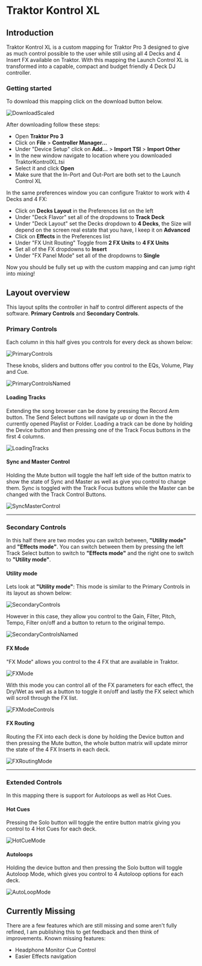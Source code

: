 # Traktor Kontrol XL

## Introduction

Traktor Kontrol XL is a custom mapping for Traktor Pro 3 designed to give as much control possible to the user while still using all 4 Decks and 4 Insert FX available on Traktor.
With this mapping the Launch Control XL is transformed into a capable, compact and budget friendly 4 Deck DJ controller.

### Getting started

To download this mapping click on the download button below.

![DownloadScaled](https://user-images.githubusercontent.com/32014360/226226261-7e20e850-6fde-4d39-bf4d-8fc2ef73314c.png)

After downloading follow these steps:

- Open **Traktor Pro 3**
- Click on **File** > **Controller Manager...**
- Under "Device Setup" click on **Add...** > **Import TSI**  > **Import Other**
- In the new window navigate to location where you downloaded TraktorKontrolXL.tsi 
- Select it and click **Open**
- Make sure that the In-Port and Out-Port are both set to the Launch Control XL

In the same preferences window you can configure Traktor to work with 4 Decks and 4 FX:

- Click on **Decks Layout** in the Preferences list on the left
- Under "Deck Flavor" set all of the dropdowns to **Track Deck**
- Under "Deck Layout" set the Decks dropdown to **4 Decks**, the Size will depend on the screen real estate that you have, I keep it on **Advanced**
- Click on **Effects**  in the Preferences list
- Under "FX Unit Routing" Toggle from **2 FX Units** to **4 FX Units**
- Set all of the FX dropdowns to **Insert**
- Under "FX Panel Mode" set all of the dropdowns to **Single**

Now you should be fully set up with the custom mapping and can jump right into mixing!

## Layout overview

This layout splits the controller in half to control different aspects of the software.
**Primary Controls** and **Secondary Controls**.

### Primary Controls

Each column in this half gives you controls for every deck as shown below:

![PrimaryControls](https://user-images.githubusercontent.com/32014360/226222261-2acfce9a-e4b3-47f8-b3ac-8658e0ae80ed.png)
<div style="page-break-after: always;"></div>

These knobs, sliders and buttons offer you control to the EQs, Volume, Play and Cue.

![PrimaryControlsNamed](https://user-images.githubusercontent.com/32014360/226222268-465c655d-41ea-47ea-8cb8-c2cdfac63919.png)
<div style="page-break-after: always;"></div>


#### Loading Tracks

Extending the song browser can be done by pressing the Record Arm button.
The Send Select buttons will navigate up or down in the the currently opened Playlist or Folder.
Loading a track can be done by holding the Device button and then pressing one of the Track Focus buttons in the first 4 columns. 

![LoadingTracks](https://user-images.githubusercontent.com/32014360/226222257-c61535d8-f963-4f43-b02a-5d1b276a4e07.png)
<div style="page-break-after: always;"></div>

#### Sync and Master Control

Holding the Mute button will toggle the half left side of the button matrix to show the state of Sync and Master as well as give you control to change them.
Sync is toggled with the Track Focus buttons while the Master can be changed with the Track Control Buttons.

![SyncMasterControl](https://user-images.githubusercontent.com/32014360/226222281-a821f2e0-a4d1-42a0-b3b5-953c54714398.png)

---
### Secondary Controls

In this half there are two modes you can switch between, **"Utility mode"** and **"Effects mode"**.
You can switch between them by  pressing the left Track Select button to switch to **"Effects mode"** and the right one to switch to **"Utility mode"**.
<div style="page-break-after: always;"></div>

#### Utility mode

Lets look at **"Utility mode"**:
This mode is similar to the Primary Controls in its layout as shown below:


![SecondaryControls](https://user-images.githubusercontent.com/32014360/226222275-2aeaf422-a00d-44fe-8370-338f35ce81bb.png)
<div style="page-break-after: always;"></div>
However in this case, they allow you control to the Gain, Filter, Pitch, Tempo,  Filter on/off and a button to return to the original tempo.

![SecondaryControlsNamed](https://user-images.githubusercontent.com/32014360/226222278-ff454abe-5d2b-4a90-b3b3-fedecbc02ad2.png)
<div style="page-break-after: always;"></div>

#### FX Mode
"FX Mode" allows you control to the 4 FX that are available in Traktor.

![FXMode](https://user-images.githubusercontent.com/32014360/226222246-ab4980ba-9cc2-449d-b8fa-9d217a9bfdbf.png)
<div style="page-break-after: always;"></div>

With this mode you can control all of the FX parameters for each effect, the Dry/Wet as well as a button to toggle it on/off and lastly the FX select which will scroll through the FX list.

![FXModeControls](https://user-images.githubusercontent.com/32014360/226222248-e68628d8-288f-4c55-8f0c-ac814374609f.png)
<div style="page-break-after: always;"></div>

#### FX Routing

Routing the FX into each deck is done by holding the Device button and then pressing the Mute button, the whole button matrix will update mirror the state of the 4 FX Inserts in each deck.

![FXRoutingMode](https://user-images.githubusercontent.com/32014360/226222250-90515708-5fcc-4e46-8de7-3e334b9f8bb4.png)

---
<div style="page-break-after: always;"></div>

### Extended Controls

In this mapping there is support for Autoloops as well as Hot Cues.

#### Hot Cues

Pressing the Solo button will toggle the entire button matrix giving you control to 4  Hot Cues for each deck.

![HotCueMode](https://user-images.githubusercontent.com/32014360/226222255-28f26ab0-e32e-4bc7-b98e-bd3544a6d795.png)
<div style="page-break-after: always;"></div>

#### Autoloops

Holding the device button and then pressing the Solo button will toggle Autoloop Mode, which gives you control to 4 Autoloop options for each deck. 


![AutoLoopMode](https://user-images.githubusercontent.com/32014360/226222240-00ff5720-a9c9-44d2-a429-738733383e33.png)
<div style="page-break-after: always;"></div>

## Currently Missing

There are a few features which are still missing and some aren't fully refined, I am publishing this to get feedback and then think of improvements.
Known missing features:
- Headphone Monitor Cue Control
- Easier Effects navigation

